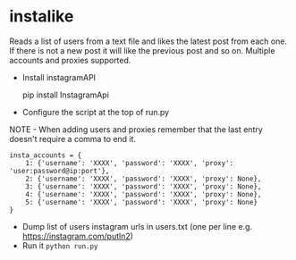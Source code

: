 # instalike

Reads a list of users from a text file and likes the latest post from each one. If there is not a new post it will like the previous post and so on. Multiple accounts and proxies supported.

* Install instagramAPI

    pip install InstagramApi

* Configure the script at the top of run.py 

NOTE - When adding users and proxies remember that the last entry doesn't require a comma to end it.

    insta_accounts = {
        1: {'username': 'XXXX', 'password': 'XXXX', 'proxy': 'user:password@ip:port'},
        2: {'username': 'XXXX', 'password': 'XXXX', 'proxy': None},
        3: {'username': 'XXXX', 'password': 'XXXX', 'proxy': None},
        4: {'username': 'XXXX', 'password': 'XXXX', 'proxy': None},
        5: {'username': 'XXXX', 'password': 'XXXX', 'proxy': None}
    }
    
* Dump list of users instagram urls in users.txt (one per line e.g. https://instagram.com/putln2)
* Run it ```python run.py```
